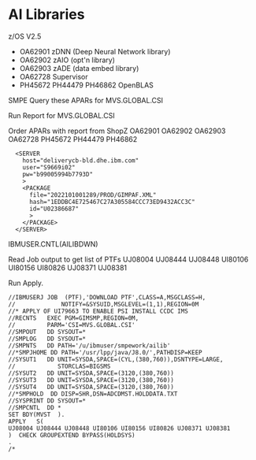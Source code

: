 # AI Libraries 

z/OS V2.5
* OA62901 zDNN  (Deep Neural Network library) 
* OA62902 zAIO  (opt'n library) 
* OA62903 zADE (data embed library) 
* OA62728 Supervisor 
* PH45672 PH44479 PH46862  OpenBLAS

SMPE Query these APARs for MVS.GLOBAL.CSI 

Run Report for MVS.GLOBAL.CSI

Order APARs with report from ShopZ
OA62901 OA62902 OA62903 OA62728 PH45672 PH44479 PH46862

```
  <SERVER                                                                       
    host="deliverycb-bld.dhe.ibm.com"                                                         
    user="S9669i02"                                                             
    pw="b99005994b7793D"                                                          
    >                                                                           
    <PACKAGE                                                                    
      file="2022101001289/PROD/GIMPAF.XML"                                                      
      hash="1EDDBC4E725467C27A305584CCC73ED9432ACC3C"                                                          
      id="U02386687"                                                            
      >                                                                         
    </PACKAGE>                                                                  
  </SERVER> 
  ```
  
  IBMUSER.CNTL(AILIBDWN)
  
  Read Job output to get list of PTFs
  UJ08004 UJ08444 UJ08448 UI80106 UI80156 UI80826 UJ08371 UJ08381
  
  Run Apply.
  
  ```
  //IBMUSERJ JOB  (PTF),'DOWNLOAD PTF',CLASS=A,MSGCLASS=H,         
//             NOTIFY=&SYSUID,MSGLEVEL=(1,1),REGION=0M           
//* APPLY OF UI79663 TO ENABLE PSI INSTALL CCDC IMS              
//RECNTS   EXEC PGM=GIMSMP,REGION=0M,                            
//         PARM='CSI=MVS.GLOBAL.CSI'                             
//SMPOUT   DD SYSOUT=*                                           
//SMPLOG   DD SYSOUT=*                                           
//SMPNTS   DD PATH='/u/ibmuser/smpework/ailib'                   
//*SMPJHOME DD PATH='/usr/lpp/java/J8.0/',PATHDISP=KEEP          
//SYSUT1   DD UNIT=SYSDA,SPACE=(CYL,(380,760)),DSNTYPE=LARGE,    
//            STORCLAS=BIGSMS                                    
//SYSUT2   DD UNIT=SYSDA,SPACE=(3120,(380,760))                  
//SYSUT3   DD UNIT=SYSDA,SPACE=(3120,(380,760))                  
//SYSUT4   DD UNIT=SYSDA,SPACE=(3120,(380,760))                  
//*SMPHOLD  DD DISP=SHR,DSN=ADCDMST.HOLDDATA.TXT                 
//SYSPRINT DD SYSOUT=*                                           
//SMPCNTL  DD *                                                  
 SET BDY(MVST  ).                                                
 APPLY   S(                                                      
 UJ08004 UJ08444 UJ08448 UI80106 UI80156 UI80826 UJ08371 UJ08381 
 )  CHECK GROUPEXTEND BYPASS(HOLDSYS)                            
 .                                                               
/*                                                               
```
  
